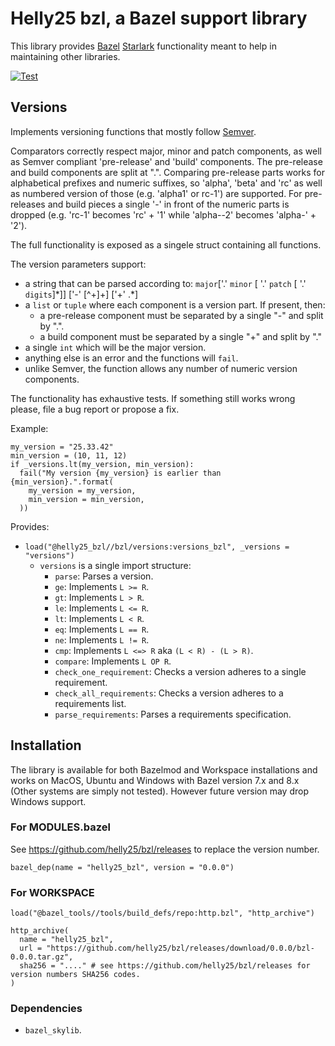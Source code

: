 # Helly25 bzl, a Bazel support library

This library provides [Bazel](http://bazel.build) [Starlark](https://bazel.build/rules/language) functionality meant to help in maintaining other libraries.

[![Test](https://github.com/helly25/bzl/actions/workflows/main.yml/badge.svg)](https://github.com/helly25/bzl/actions/workflows/main.yml)

## Versions

Implements versioning functions that mostly follow [Semver](https://semver.org/).

Comparators correctly respect major, minor and patch components, as well as
Semver compliant 'pre-release' and 'build' components. The pre-release and build
components are split at ".". Comparing pre-release parts works for alphabetical
prefixes and numeric suffixes, so 'alpha', 'beta' and 'rc' as well as numbered
version of those (e.g. 'alpha1' or rc-1') are supported. For pre-releases and
build pieces a single '-' in front of the numeric parts is dropped (e.g. 'rc-1'
becomes 'rc' + '1' while 'alpha--2' becomes 'alpha-' + '2').

The full functionality is exposed as a singele struct containing all functions.

The version parameters support:
- a string that can be parsed according to:
     `major`['.' `minor` [ '.' `patch` [ '.' `digits`]\*]] ['-' [^+]+] ['+' .\*]
- a `list` or `tuple` where each component is a version part. If present, then:
  - a pre-release component must be separated by a single "-" and split by ".".
  - a build component must be separated by a single "+" and split by "."
- a single `int` which will be the major version.
- anything else is an error and the functions will `fail`.
- unlike Semver, the function allows any number of numeric version components.

The functionality has exhaustive tests. If something still works wrong please,
file a bug report or propose a fix.

Example:
```bazel
my_version = "25.33.42"
min_version = (10, 11, 12)
if _versions.lt(my_version, min_version):
  fail("My version {my_version} is earlier than {min_version}.".format(
    my_version = my_version,
    min_version = min_version,
  ))
```

Provides:

* `load("@helly25_bzl//bzl/versions:versions_bzl", _versions = "versions")`
  * `versions` is a single import structure:
    * `parse`: Parses a version.
    * `ge`: Implements `L >= R`.
    * `gt`: Implements `L > R`.
    * `le`: Implements `L <= R`.
    * `lt`: Implements `L < R`.
    * `eq`: Implements `L == R`.
    * `ne`: Implements `L != R`.
    * `cmp`: Implements `L <=> R` aka `(L < R) - (L > R)`.
    * `compare`: Implements `L OP R`.
    * `check_one_requirement`: Checks a version adheres to a single requirement.
    * `check_all_requirements`: Checks a version adheres to a requirements list.
    * `parse_requirements`: Parses a requirements specification.

## Installation

The library is available for both Bazelmod and Workspace installations and works
on MacOS, Ubuntu and Windows with Bazel version 7.x and 8.x (Other systems are
simply not tested). However future version may drop Windows support.

### For MODULES.bazel

See https://github.com/helly25/bzl/releases to replace the version number.

```
bazel_dep(name = "helly25_bzl", version = "0.0.0")
```

### For WORKSPACE

```bazel
load("@bazel_tools//tools/build_defs/repo:http.bzl", "http_archive")

http_archive(
  name = "helly25_bzl",
  url = "https://github.com/helly25/bzl/releases/download/0.0.0/bzl-0.0.0.tar.gz",
  sha256 = "...." # see https://github.com/helly25/bzl/releases for version numbers SHA256 codes.
)
```

### Dependencies

* `bazel_skylib`.
